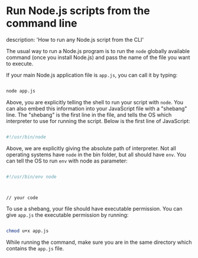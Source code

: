 





# Run Node.js scripts from the command line

description: 'How to run any Node.js script from the CLI'





The usual way to run a Node.js program is to run the `node` globally available command (once you install Node.js) and pass the name of the file you want to execute.



If your main Node.js application file is `app.js`, you can call it by typing:



```bash

node app.js

```



Above, you are explicitly telling the shell to run your script with `node`. You can also embed this information into your JavaScript file with a "shebang" line. The "shebang" is the first line in the file, and tells the OS which interpreter to use for running the script. Below is the first line of JavaScript:



```bash

#!/usr/bin/node

```



Above, we are explicitly giving the absolute path of interpreter. Not all operating systems have `node` in the bin folder, but all should have `env`. You can tell the OS to run `env` with node as parameter:



```bash

#!/usr/bin/env node



// your code

```



To use a shebang, your file should have executable permission. You can give `app.js` the executable permission by running:



```bash

chmod u+x app.js

```



While running the command, make sure you are in the same directory which contains the `app.js` file.

